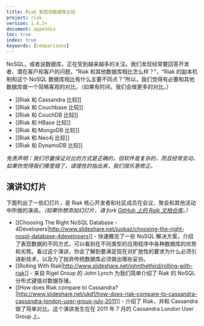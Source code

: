 ```yaml
---
title: Riak 和其他数据库比较
project: riak
version: 1.4.2+
document: appendix
toc: true
index: true
keywords: [comparisons]
---
```


NoSQL，或者说数据库，正在受到越来越多的关注。我们发现经常要回答开发者、潜在客户和客户的问题，“Riak 和其他数据库相比怎么样？”，“Riak 的副本机制和这个 NoSQL 数据库相比有什么主要不同点？”所以，我们觉得有必要和其他数据库做一个简略客观的对比。（如果有时间，我们会做更多的对比。）

* [[Riak 和 Cassandra 比较]]
* [[Riak 和 Couchbase 比较]]
* [[Riak 和 CouchDB 比较]]
* [[Riak 和 HBase 比较]]
* [[Riak 和 MongoDB 比较]]
* [[Riak 和 Neo4j 比较]]
* [[Riak 和 DynamoDB 比较]]

_免责声明：我们尽量保证对比的方式是正确的，但软件是复杂的，而且经常变动，如果你觉得我们哪里错了，请理性的指出来，我们很乐意修正。_

## 演讲幻灯片

下面列出了一些幻灯片，是 Riak 核心开发者和社区成员在会议、聚会和其他活动中所做的演讲。*（如果你想添加幻灯片，请 fork [GitHub 上的 Raik 文档仓库](https://github.com/basho/basho_docs)。）*

* [[Choosing The Right NoSQL Database - 4Developers|http://www.slideshare.net/juokaz/choosing-the-right-nosql-database-4developers]] - 快速概览了一些 NoSQL 解决方案，介绍了表现数据的不同方式，可以看到在不同类型的应用程序中各种数据库的优势和劣势。看过这个演讲，你会了解到要满足现在对扩放性的要求为什么必须引进新技术，以及为了抛弃传统数据库必须做出哪些妥协。
* [[Rolling With Riak|http://www.slideshare.net/johnthethird/rolling-with-riak]] - 来自 Rigel Group 的 John Lynch 为我们简单介绍了 Riak 的 NoSQL 分布式键值对数据存储。
* [[How does Riak compare to Cassandra?|http://www.slideshare.net/ukd1/how-does-riak-compare-to-cassandra-cassandra-london-user-group-july-2011]] - 介绍了 Riak，并和 Cassandra 做了简单对比。这个演讲发生在在 2011 年 7 月的 Cassandra London User Group 上。

